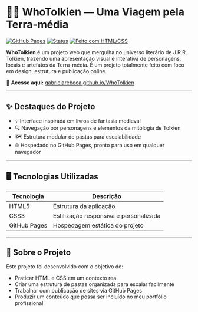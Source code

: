 # 🧙‍♀️ WhoTolkien — Uma Viagem pela Terra-média

[![GitHub Pages](https://img.shields.io/badge/🔗%20Acesse%20o%20Projeto-WhoTolkien-1f6f8b.svg)](https://gabrielarebeca.github.io/WhoTolkien/)
[![Status](https://img.shields.io/badge/status-online-green)](https://gabrielarebeca.github.io/WhoTolkien/)
[![Feito com HTML/CSS](https://img.shields.io/badge/feito%20com-HTML%20%26%20CSS-orange)](#-tecnologias-utilizadas)

**WhoTolkien** é um projeto web que mergulha no universo literário de J.R.R. Tolkien, trazendo uma apresentação visual e interativa de personagens, locais e artefatos da Terra-média. É um projeto totalmente feito com foco em design, estrutura e publicação online.

🔗 **Acesse aqui:** [gabrielarebeca.github.io/WhoTolkien](https://gabrielarebeca.github.io/WhoTolkien/)

---

## ✨ Destaques do Projeto

- 💡 Interface inspirada em livros de fantasia medieval
- 🔍 Navegação por personagens e elementos da mitologia de Tolkien
- 🗺️ Estrutura modular de pastas para escalabilidade
- 🌐 Hospedado no GitHub Pages, pronto para uso em qualquer navegador

---

## 🖥️ Tecnologias Utilizadas

| Tecnologia | Descrição |
|------------|-----------|
| HTML5 | Estrutura da aplicação |
| CSS3 | Estilização responsiva e personalizada |
| GitHub Pages | Hospedagem estática do projeto |

---

## 💼 Sobre o Projeto
Este projeto foi desenvolvido com o objetivo de:

- Praticar HTML e CSS em um contexto real
- Criar uma estrutura de pastas organizada para escalar facilmente
- Trabalhar com publicação de sites via GitHub Pages
- Produzir um conteúdo que possa ser incluído no meu portfólio profissional
